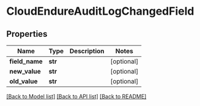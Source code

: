 # CloudEndureAuditLogChangedField

## Properties
Name | Type | Description | Notes
------------ | ------------- | ------------- | -------------
**field_name** | **str** |  | [optional]
**new_value** | **str** |  | [optional]
**old_value** | **str** |  | [optional]

[[Back to Model list]](API_README.md#documentation-for-models) [[Back to API list]](API_README.md#documentation-for-api-endpoints) [[Back to README]](API_README.md)

